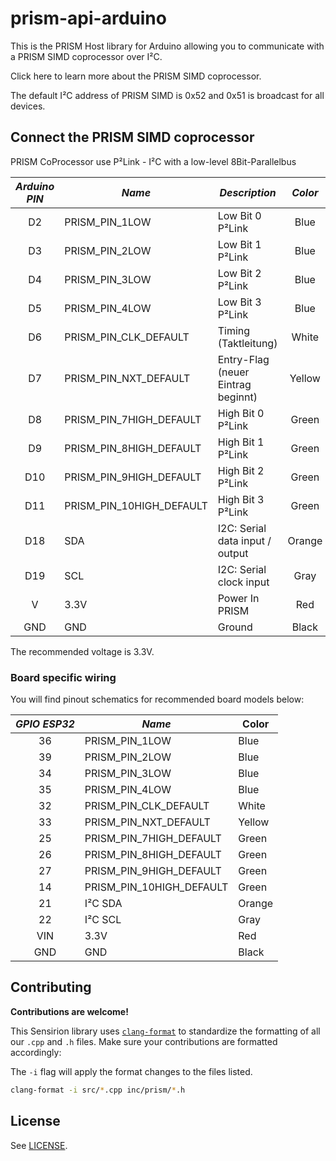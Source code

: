 # prism-api-arduino
This is the PRISM Host library for Arduino allowing you to communicate with a PRISM SIMD coprocessor over I²C.

Click here to learn more about the PRISM SIMD coprocessor.

The default I²C address of PRISM SIMD is 0x52 and 0x51 is broadcast for all devices.

## Connect the PRISM SIMD coprocessor
PRISM CoProcessor use P²Link - I²C with a low-level 8Bit-Parallelbus 

| *Arduino PIN* | *Name* | *Description* | *Color*
|:-------------:|--------|---------------|:------:
| D2 | PRISM_PIN_1LOW |  Low Bit 0 P²Link | Blue
| D3 | PRISM_PIN_2LOW |  Low Bit 1 P²Link | Blue
| D4 | PRISM_PIN_3LOW |  Low Bit 2 P²Link | Blue
| D5 | PRISM_PIN_4LOW |  Low Bit 3 P²Link | Blue
| D6 | PRISM_PIN_CLK_DEFAULT| Timing (Taktleitung) | White
| D7 | PRISM_PIN_NXT_DEFAULT | Entry-Flag (neuer Eintrag beginnt) | Yellow
| D8 | PRISM_PIN_7HIGH_DEFAULT | High Bit 0 P²Link | Green
| D9 | PRISM_PIN_8HIGH_DEFAULT | High Bit 1 P²Link | Green
| D10 | PRISM_PIN_9HIGH_DEFAULT | High Bit 2 P²Link | Green
| D11 | PRISM_PIN_10HIGH_DEFAULT | High Bit 3 P²Link | Green
| D18 | SDA | I2C: Serial data input / output | Orange
| D19 | SCL | I2C: Serial clock input | Gray
| V | 3.3V  | Power In PRISM | Red
| GND | GND  | Ground | Black

The recommended voltage is 3.3V.

### Board specific wiring
You will find pinout schematics for recommended board models below:

| *GPIO ESP32* | *Name* | Color
|:-------------:|--------|---------------
| 36 | PRISM_PIN_1LOW | Blue
| 39 | PRISM_PIN_2LOW | Blue
| 34 | PRISM_PIN_3LOW  | Blue
| 35 | PRISM_PIN_4LOW  | Blue
| 32 | PRISM_PIN_CLK_DEFAULT|  White
| 33 | PRISM_PIN_NXT_DEFAULT |  Yellow
| 25 | PRISM_PIN_7HIGH_DEFAULT |  Green
| 26 | PRISM_PIN_8HIGH_DEFAULT | Green
| 27 | PRISM_PIN_9HIGH_DEFAULT | Green
| 14 | PRISM_PIN_10HIGH_DEFAULT | Green
| 21 | I²C SDA | Orange
| 22 | I²C SCL |  Gray
| VIN | 3.3V  | Red
| GND | GND | Black

## Contributing

**Contributions are welcome!**

This Sensirion library uses
[`clang-format`](https://releases.llvm.org/download.html) to standardize the
formatting of all our `.cpp` and `.h` files. Make sure your contributions are
formatted accordingly:

The `-i` flag will apply the format changes to the files listed.

```bash
clang-format -i src/*.cpp inc/prism/*.h
```


## License

See [LICENSE](LICENSE).
